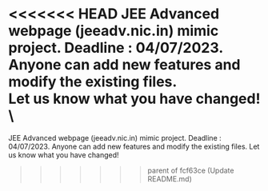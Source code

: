 <<<<<<< HEAD
JEE Advanced webpage (jeeadv.nic.in) mimic project. Deadline : 04/07/2023.\
Anyone can add new features and modify the existing files. \
Let us know what you have changed! \
=======
JEE Advanced webpage (jeeadv.nic.in) mimic project. Deadline : 04/07/2023.
Anyone can add new features and modify the existing files. 
Let us know what you have changed!
>>>>>>> parent of fcf63ce (Update README.md)

